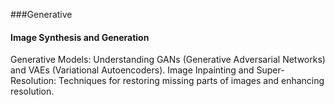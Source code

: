 

###Generative 
#### Image Synthesis and Generation
Generative Models: Understanding GANs (Generative Adversarial Networks) and VAEs (Variational Autoencoders).
Image Inpainting and Super-Resolution: Techniques for restoring missing parts of images and enhancing resolution.
